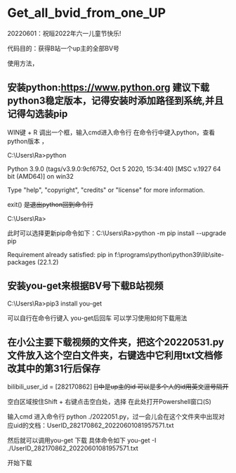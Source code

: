 # Get_all_bvid_from_one_UP
20220601：祝晅2022年六一儿童节快乐!

代码目的：获得B站一个up主的全部BV号 

使用方法，
## 安装python:https://www.python.org 建议下载python3稳定版本，记得安装时添加路径到系统,并且记得勾选装pip

WIN键 + R 调出一个框，输入cmd进入命令行 在命令行中键入python，查看python版本 ，

C:\Users\Ra>python

Python 3.9.0 (tags/v3.9.0:9cf6752, Oct  5 2020, 15:34:40) [MSC v.1927 64 bit (AMD64)] on win32

Type "help", "copyright", "credits" or "license" for more information.

exit() ~~是退出python回到命令行~~

C:\Users\Ra>

此时可以选择更新pip命令如下：C:\Users\Ra>python -m pip install --upgrade pip

Requirement already satisfied: pip in f:\programs\python\python39\lib\site-packages (22.1.2)

## 安装you-get来根据BV号下载B站视频

C:\Users\Ra>pip3 install you-get

可以自行在命令行键入 you-get后回车 可以学习使用如何下载用法

## 在小公主要下载视频的文件夹，把这个20220531.py文件放入这个空白文件夹，右键选中它利用txt文档修改其中的第31行后保存

bilibili_user_id = [282170862] ~~[]中是up主的id 可以是多个人的id用英文逗号隔开~~

空白区域按住Shift + 右键点击空白处，选择 在此处打开Powershell窗口(S)

输入cmd 进入命令行
python ./2022051.py，过一会儿会在这个文件夹中出现对应uid的文档：UserID_282170862_20220601081957571.txt

然后就可以调用you-get 下载 具体命令如下 you-get -I ./UserID_282170862_20220601081957571.txt

开始下载





